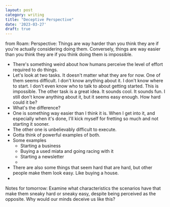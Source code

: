 ```yaml
---
layout: post
category: writing
title: "Deceptive Perspective"
date: '2023-03-27'
draft: true
---
```


from Roam: 
Perspective: Things are way harder than you think they are if you're actually considering doing them. Conversely, things are way easier than you think they are if you think doing them is impossible.

- There's something weird about how humans perceive the level of effort required to do things.
- Let's look at two tasks. It doesn't matter what they are for now. One of them seems difficult. I don't know anything about it. I don't know where to start. I don't even know who to talk to about getting started. This is impossible. The other task is a great idea. It sounds cool. It sounds fun. I still don't know anything about it, but it seems easy enough. How hard could it be?
- What's the difference?
- One is something way easier than I think it is. When I get into it, and especially when it's done, I'll kick myself for fretting so much and not starting it sooner.
- The other one is unbelievably difficult to execute. 
- Gotta think of powerful examples of both.
- Some examples
  - Starting a business
  - Buying a used miata and going racing with it
  - Starting a newsletter
  - 
- There are also some things that seem hard that are hard, but other people make them look easy. Like buying a house. 
- 


Notes for tomorrow: Examine what characteristics the scenarios have that make them sneaky hard or sneaky easy, despite being perceived as the opposite. Why would our minds deceive us like this?